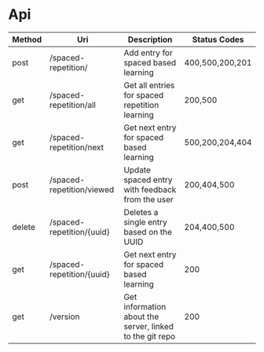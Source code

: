 # Api

| Method | Uri | Description | Status Codes |
| --- | --- | --- | --- |
| post | /spaced-repetition/ | Add entry for spaced based learning | 400,500,200,201 |
| get | /spaced-repetition/all | Get all entries for spaced repetition learning | 200,500 |
| get | /spaced-repetition/next | Get next entry for spaced based learning | 500,200,204,404 |
| post | /spaced-repetition/viewed | Update spaced entry with feedback from the user | 200,404,500 |
| delete | /spaced-repetition/{uuid} | Deletes a single entry based on the UUID | 204,400,500 |
| get | /spaced-repetition/{uuid} | Get next entry for spaced based learning | 200 |
| get | /version | Get information about the server, linked to the git repo | 200 |
